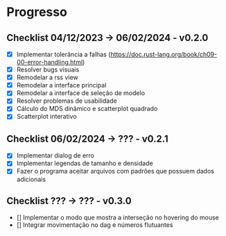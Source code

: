 # Progresso
## Checklist 04/12/2023 -> 06/02/2024 - v0.2.0
- [x] Implementar tolerância a falhas (https://doc.rust-lang.org/book/ch09-00-error-handling.html)
- [x] Resolver bugs visuais
- [x] Remodelar a rss view
- [x] Remodelar a interface principal
- [x] Remodelar a interface de seleção de modelo
- [x] Resolver problemas de usabilidade
- [x] Cálculo do MDS dinâmico e scatterplot quadrado
- [x] Scatterplot interativo

## Checklist 06/02/2024 -> ??? - v0.2.1
- [x] Implementar dialog de erro
- [x] Implementar legendas de tamanho e densidade
- [x] Fazer o programa aceitar arquivos com padrões que possuem dados adicionais

## Checklist ??? -> ??? - v0.3.0
- [] Implementar o modo que mostra a interseção no hovering do mouse
- [] Integrar movimentação no dag e números flutuantes